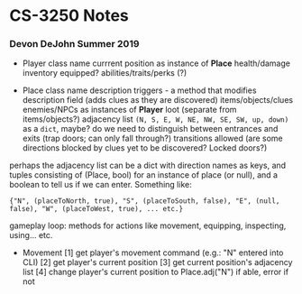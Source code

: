 # CS-3250 Notes
### Devon DeJohn Summer 2019

* Player class
    name
    currrent position as instance of **Place**
    health/damage
    inventory
        equipped?
    abilities/traits/perks (?)

* Place class
    name
    description
    triggers - a method that modifies description field (adds clues as they are discovered)
    items/objects/clues
    enemies/NPCs as instances of **Player**
    loot (separate from items/objects?)
    adjacency list `(N, S, E, W, NE, NW, SE, SW, up, down)` as a `dict`, maybe?
        do we need to distinguish between entrances and exits (trap doors; can only fall through?)
    transitions allowed (are some directions blocked by clues yet to be discovered? Locked doors?)
    
perhaps the adjacency list can be a dict with direction names as keys, and tuples consisting of (Place, bool) for an instance of place (or null), and a boolean to tell us if we can enter. Something like:

    {"N", (placeToNorth, true), "S", (placeToSouth, false), "E", (null, false), "W", (placeToWest, true), ... etc.}

gameplay loop:
    methods for actions like movement, equipping, inspecting, using... etc.
    
* Movement
    [1] get player's movement command (e.g.: "N" entered into CLI)
    [2] get player's current position
    [3] get current position's adjacency list
    [4] change player's current position to Place.adj("N") if able, error if not